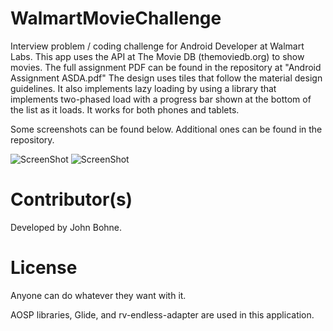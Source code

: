 # WalmartMovieChallenge

Interview problem / coding challenge for Android Developer at Walmart Labs.
This app uses the API at The Movie DB (themoviedb.org) to show movies. The full assignment PDF
can be found in the repository at "Android Assignment ASDA.pdf" The design uses tiles that
follow the material design guidelines. It also implements lazy loading by using a library
that implements two-phased load with a progress bar shown at the bottom of the list as it loads.
It works for both phones and tablets.

Some screenshots can be found below. Additional ones can be found in the repository.


![ScreenShot](https://raw.github.com/John61590/WalmartMovieChallenge/master/walmart_challenge_list.png)
![ScreenShot](https://raw.github.com/John61590/WalmartMovieChallenge/master/walmart_challenge_tablet.png)


# Contributor(s)

Developed by John Bohne.

# License

Anyone can do whatever they want with it.

AOSP libraries, Glide, and rv-endless-adapter are used in this application.
